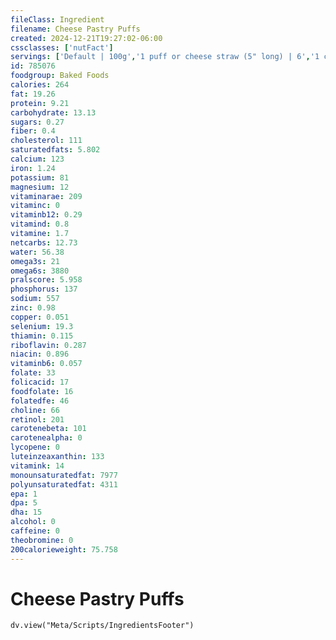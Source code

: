 ```yaml
---
fileClass: Ingredient
filename: Cheese Pastry Puffs
created: 2024-12-21T19:27:02-06:00
cssclasses: ['nutFact']
servings: ['Default | 100g','1 puff or cheese straw (5" long) | 6','1 cup | 16','1 cubic inch | 14']
id: 785076
foodgroup: Baked Foods
calories: 264
fat: 19.26
protein: 9.21
carbohydrate: 13.13
sugars: 0.27
fiber: 0.4
cholesterol: 111
saturatedfats: 5.802
calcium: 123
iron: 1.24
potassium: 81
magnesium: 12
vitaminarae: 209
vitaminc: 0
vitaminb12: 0.29
vitamind: 0.8
vitamine: 1.7
netcarbs: 12.73
water: 56.38
omega3s: 21
omega6s: 3880
pralscore: 5.958
phosphorus: 137
sodium: 557
zinc: 0.98
copper: 0.051
selenium: 19.3
thiamin: 0.115
riboflavin: 0.287
niacin: 0.896
vitaminb6: 0.057
folate: 33
folicacid: 17
foodfolate: 16
folatedfe: 46
choline: 66
retinol: 201
carotenebeta: 101
carotenealpha: 0
lycopene: 0
luteinzeaxanthin: 133
vitamink: 14
monounsaturatedfat: 7977
polyunsaturatedfat: 4311
epa: 1
dpa: 5
dha: 15
alcohol: 0
caffeine: 0
theobromine: 0
200calorieweight: 75.758
---
```


# Cheese Pastry Puffs

```dataviewjs
dv.view("Meta/Scripts/IngredientsFooter")
```